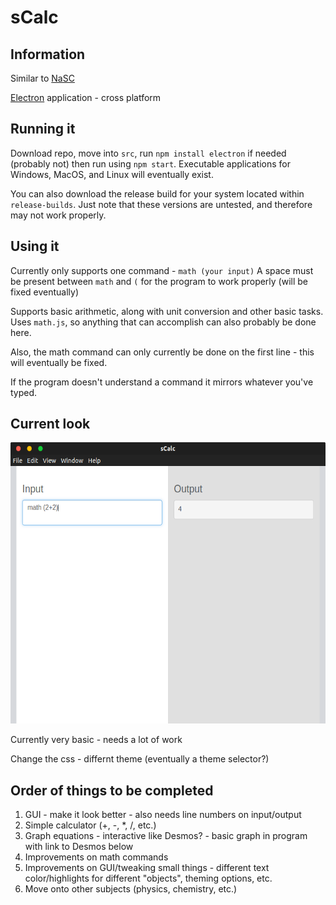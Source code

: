 # sCalc


## Information
Similar to [NaSC](https://github.com/parnold-x/nasc)

[Electron](https://github.com/electron/electron) application - cross platform


## Running it
Download repo, move into `src`, run `npm install electron` if needed (probably not) then run using `npm start`. Executable applications for Windows, MacOS, and Linux will eventually exist.

You can also download the release build for your system located within `release-builds`. Just note that these versions are untested, and therefore may not work properly.  


## Using it
Currently only supports one command - `math (your input)`
A space must be present between `math` and `(` for the program to work properly (will be fixed eventually)

Supports basic arithmetic, along with unit conversion and other basic tasks. Uses `math.js`, so anything that can accomplish can also probably be done here.

Also, the math command can only currently be done on the first line - this will eventually be fixed.

If the program doesn't understand a command it mirrors whatever you've typed.

## Current look

<img src="screenshots/screenshot-V5.png" alt="screenshot" height="450"><br>


Currently very basic - needs a lot of work

Change the css - differnt theme (eventually a theme selector?)


## Order of things to be completed
1. GUI - make it look better - also needs line numbers on input/output
2. Simple calculator (+, -, *, /, etc.)
3. Graph equations - interactive like Desmos? - basic graph in program with link to Desmos below
4. Improvements on math commands
5. Improvements on GUI/tweaking small things - different text color/highlights for different "objects", theming options, etc.
6. Move onto other subjects (physics, chemistry, etc.)
